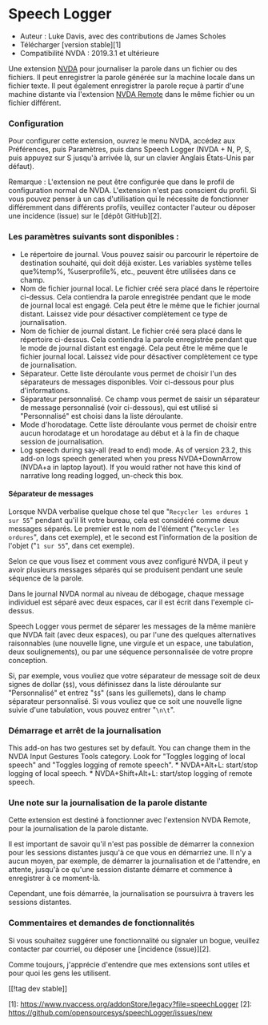 # Speech Logger #

* Auteur : Luke Davis, avec des contributions de James Scholes
* Télécharger [version stable][1]
* Compatibilité NVDA : 2019.3.1 et ultérieure

Une extension [NVDA](https://nvaccess.org/) pour journaliser la parole dans
un fichier ou des fichiers. Il peut enregistrer la parole générée sur la
machine locale dans un fichier texte. Il peut également enregistrer la
parole reçue à partir d'une machine distante via l'extension [NVDA
Remote](https://nvdaremote.com/) dans le même fichier ou un fichier
différent.

### Configuration

Pour configurer cette extension, ouvrez le menu NVDA, accédez aux
Préférences, puis Paramètres, puis dans Speech Logger  (NVDA + N, P, S, puis
appuyez sur S jusqu'à arrivée là, sur un clavier Anglais États-Unis par
défaut).

Remarque : L'extension ne peut être configurée que dans le profil de
configuration normal de NVDA. L'extension n'est pas conscient du profil. Si
vous pouvez penser à un cas d'utilisation qui le nécessite de fonctionner
différemment dans différents profils, veuillez contacter l'auteur ou déposer
une incidence (issue) sur le [dépôt GitHub][2].

### Les paramètres suivants sont disponibles :

* Le répertoire de journal. Vous pouvez saisir ou parcourir le répertoire de
  destination souhaité, qui doit déjà exister. Les variables système telles
  que%temp%, %userprofile%, etc., peuvent être utilisées dans ce champ.
* Nom de fichier journal local. Le fichier créé sera placé dans le
  répertoire ci-dessus. Cela contiendra la parole enregistrée pendant que le
  mode de journal local est engagé. Cela peut être le même que le fichier
  journal distant. Laissez vide pour désactiver complètement ce type de
  journalisation.
* Nom de fichier de journal distant. Le fichier créé sera placé dans le
  répertoire ci-dessus. Cela contiendra la parole enregistrée pendant que le
  mode de journal distant est engagé. Cela peut être le même que le fichier
  journal local. Laissez vide pour désactiver complètement ce type de
  journalisation.
* Séparateur. Cette liste déroulante vous permet de choisir l'un des
  séparateurs de messages disponibles. Voir ci-dessous pour plus
  d'informations.
* Séparateur personnalisé. Ce champ vous permet de saisir un séparateur de
  message personnalisé (voir ci-dessous), qui est utilisé si "Personnalisé"
  est choisi dans la liste déroulante.
* Mode d'horodatage. Cette liste déroulante vous permet de choisir entre
  aucun horodatage et un horodatage au début et à la fin de chaque session
  de journalisation.
* Log speech during say-all (read to end) mode. As of version 23.2, this
  add-on logs speech generated when you press NVDA+DownArrow (NVDA+a in
  laptop layout). If you would rather not have this kind of narrative long
  reading logged, un-check this box.

#### Séparateur de messages

Lorsque NVDA verbalise quelque chose tel que "`Recycler les ordures 1 sur
55`" pendant qu'il lit votre bureau, cela est considéré comme deux messages
séparés.  Le premier est le nom de l'élément ("`Recycler les ordures`", dans
cet exemple), et le second est l'information de la position de l'objet ("`1
sur 55`", dans cet exemple).

Selon ce que vous lisez et comment vous avez configuré NVDA, il peut y avoir
plusieurs messages séparés qui se produisent pendant une seule séquence de
la parole.

Dans le journal NVDA normal au niveau de débogage, chaque message individuel
est séparé avec deux espaces, car il est écrit dans l'exemple ci-dessus.

Speech Logger vous permet de séparer les messages de la même manière que
NVDA fait (avec deux espaces), ou par l'une des quelques alternatives
raisonnables (une nouvelle ligne, une virgule et un espace, une tabulation,
deux soulignements), ou par une séquence personnalisée de votre propre
conception.

Si, par exemple, vous vouliez que votre séparateur de message soit de deux
signes de dollar (`$$`), vous définissez dans la liste déroulante sur
"Personnalisé" et entrez  "`$$`" (sans les guillemets), dans le champ
séparateur personnalisé.  Si vous vouliez que ce soit une nouvelle ligne
suivie d'une tabulation, vous pouvez entrer "`\n\t`".

### Démarrage et arrêt de la journalisation

This add-on has two gestures set by default.  You can change them in the
NVDA Input Gestures Tools category.  Look for "Toggles logging of local
speech" and "Toggles logging of remote speech".  * NVDA+Alt+L: start/stop
logging of local speech.  * NVDA+Shift+Alt+L: start/stop logging of remote
speech.

### Une note sur la journalisation de la parole distante

Cette extension est destiné à fonctionner avec l'extension NVDA Remote, pour
la journalisation de la parole distante.

Il est important de savoir qu'il n'est pas possible de démarrer la connexion
pour les sessions distantes jusqu'à ce que vous en démarriez une. Il n'y a
aucun moyen, par exemple, de démarrer la journalisation et de l'attendre, en
attente, jusqu'à ce qu'une session distante démarre et commence à
enregistrer à ce moment-là.

Cependant, une fois démarrée, la journalisation se poursuivra à travers les
sessions distantes.

### Commentaires et demandes de fonctionnalités

Si vous souhaitez suggérer une fonctionnalité ou signaler un bogue, veuillez
contacter par courriel, ou déposer une [incidence (issue)][2].

Comme toujours, j'apprécie d'entendre que mes extensions sont utiles et pour
quoi les gens les utilisent.

[[!tag dev stable]]

[1]: https://www.nvaccess.org/addonStore/legacy?file=speechLogger [2]:
https://github.com/opensourcesys/speechLogger/issues/new
